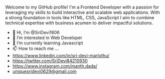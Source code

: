 Welcome to my GitHub profile! I'm a Frontend Developer with a passion for leveraging my skills to build interactive and scalable web applications. With a strong foundation in tools like HTML, CSS, JavaScript I aim to combine technical expertise with business acumen to deliver impactful solutions.




- 👋 Hi, I’m @SriDevi1806
- 👀 I’m interested in Web Developer
- 🌱 I’m currently learning Javascript
- 📫 How to reach me ...
- https://www.linkedin.com/in/sri-devi-marlothu/
- https://twitter.com/SriDevi84210930
- https://www.instagram.com/manth.dada/
- uniquesridevi0629@gmail.com

